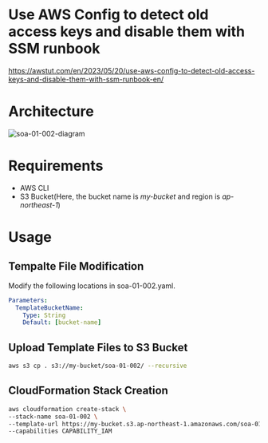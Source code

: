 # Use AWS Config to detect old access keys and disable them with SSM runbook

https://awstut.com/en/2023/05/20/use-aws-config-to-detect-old-access-keys-and-disable-them-with-ssm-runbook-en/

# Architecture

![soa-01-002-diagram](https://github.com/awstut-an-r/awstut-fa/assets/84276199/ffbeb863-3b1f-4402-86e1-b471b87d4a7d)

# Requirements

* AWS CLI
* S3 Bucket(Here, the bucket name is *my-bucket* and region is *ap-northeast-1*)

# Usage

## Tempalte File Modification

Modify the following locations in soa-01-002.yaml.

```yaml
Parameters:
  TemplateBucketName:
    Type: String
    Default: [bucket-name]
```

## Upload  Template Files to S3 Bucket

```bash
aws s3 cp . s3://my-bucket/soa-01-002/ --recursive
```

## CloudFormation Stack Creation

```bash
aws cloudformation create-stack \
--stack-name soa-01-002 \
--template-url https://my-bucket.s3.ap-northeast-1.amazonaws.com/soa-01-002/soa-01-002.yaml \
--capabilities CAPABILITY_IAM
```
